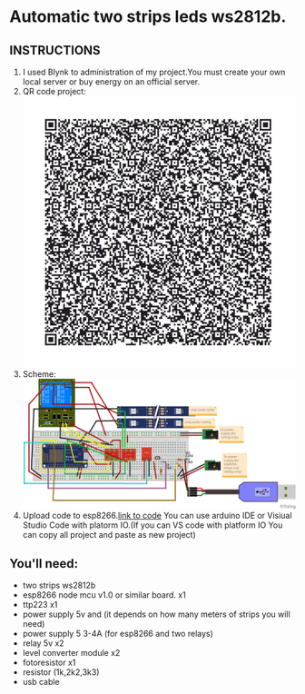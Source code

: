 # Automatic two strips leds ws2812b.
## INSTRUCTIONS
                
1. I used Blynk to administration of my project.You must create your own local server or buy energy on an official server.
2. QR code project:
![QR-code](/images/qr_code.jpg)
3. Scheme:
![Schemat](/images/schemat.png)
4. Upload code to esp8266.[link to code](https://github.com/Firemanpl/ws2812b-automatic-on-lights/blob/master/src/main.cpp) You can use arduino IDE or Visiual Studio Code with platorm IO.(If you can VS code with platform IO You can copy all project and paste as new project)

                
## You'll need:
- two strips ws2812b  
- esp8266 node mcu v1.0 or similar board. x1
- ttp223 x1
- power supply 5v and (it depends on how many meters of strips you will need)
- power supply 5 3-4A (for esp8266 and two relays)
- relay 5v x2
- level converter module x2
- fotoresistor x1
- resistor (1k,2k2,3k3)
- usb cable 

